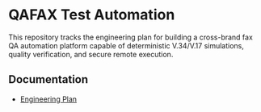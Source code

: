 # QAFAX Test Automation

This repository tracks the engineering plan for building a cross-brand fax QA automation platform capable of deterministic V.34/V.17 simulations, quality verification, and secure remote execution.

## Documentation

* [Engineering Plan](docs/ENGINEERING_PLAN.md)

